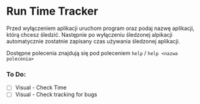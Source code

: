# Run Time Tracker

Przed wyłączeniem aplikacji uruchom program oraz podaj nazwę aplikacji, którą chcesz śledzić. Następnie po wyłączeniu śledzonej alpikacji automatycznie zostatnie zapisany czas używania śledzonej aplikacji.

Dostępne polecenia znajdują się pod poleceniem `help` / `help <nazwa polecenia>`

### To Do:
- [ ] Visual - Check Time
- [ ] Visual - Check tracking for bugs
